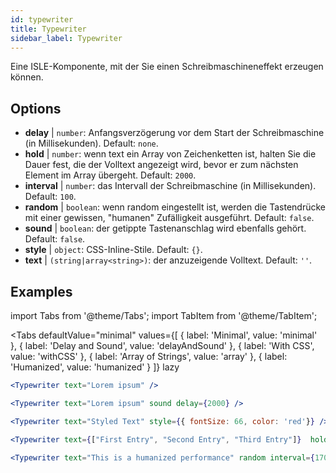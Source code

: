 ```yaml
---
id: typewriter 
title: Typewriter
sidebar_label: Typewriter
---
```


Eine ISLE-Komponente, mit der Sie einen Schreibmaschineneffekt erzeugen können.

## Options

* __delay__ | `number`: Anfangsverzögerung vor dem Start der Schreibmaschine (in Millisekunden). Default: `none`.
* __hold__ | `number`: wenn text ein Array von Zeichenketten ist, halten Sie die Dauer fest, die der Volltext angezeigt wird, bevor er zum nächsten Element im Array übergeht. Default: `2000`.
* __interval__ | `number`: das Intervall der Schreibmaschine (in Millisekunden). Default: `100`.
* __random__ | `boolean`: wenn random eingestellt ist, werden die Tastendrücke mit einer gewissen, "humanen" Zufälligkeit ausgeführt. Default: `false`.
* __sound__ | `boolean`: der getippte Tastenanschlag wird ebenfalls gehört. Default: `false`.
* __style__ | `object`: CSS-Inline-Stile. Default: `{}`.
* __text__ | `(string|array<string>)`: der anzuzeigende Volltext. Default: `''`.


## Examples

import Tabs from '@theme/Tabs';
import TabItem from '@theme/TabItem';

<Tabs
    defaultValue="minimal"
    values={[
        { label: 'Minimal', value: 'minimal' },
        { label: 'Delay and Sound', value: 'delayAndSound' },
        { label: 'With CSS', value: 'withCSS' },
        { label: 'Array of Strings', value: 'array' },
        { label: 'Humanized', value: 'humanized' }
    ]}
    lazy
>

<TabItem value="minimal">

```jsx live
<Typewriter text="Lorem ipsum" />
```

</TabItem>

<TabItem value="delayAndSound">

```jsx live
<Typewriter text="Lorem ipsum" sound delay={2000} />
```

</TabItem>

<TabItem value="withCSS">

```jsx live
<Typewriter text="Styled Text" style={{ fontSize: 66, color: 'red'}} />
```

</TabItem>

<TabItem value="array">

```jsx live
<Typewriter text={["First Entry", "Second Entry", "Third Entry"]}  hold={2000} />
```

</TabItem>

<TabItem value="humanized">

```jsx live
<Typewriter text="This is a humanized performance" random interval={170} />
```

</TabItem>

</Tabs>

